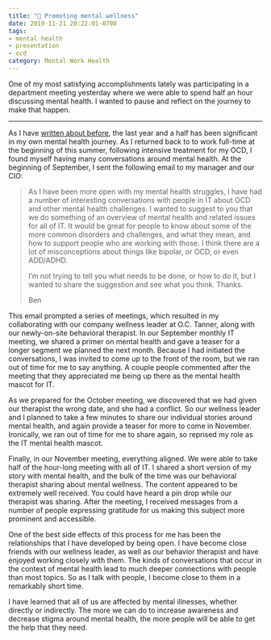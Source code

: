 ```yaml
---
title: "💮 Promoting mental wellness"
date: 2019-11-21 20:22:01-0700
tags:
- mental health
- presentation
- ocd
category: Mental Work Health
---
```


One of my most satisfying accomplishments lately was participating in a department meeting yesterday where we were able to spend half an hour discussing mental health. I wanted to pause and reflect on the journey to make that happen.

***

As I have [written about before](https://www.bennorris.com/categories/mental-health/), the last year and a half has been significant in my own mental health journey. As I returned back to to work full-time at the beginning of this summer, following intensive treatment for my OCD, I found myself having many conversations around mental health. At the beginning of September, I sent the following email to my manager and our CIO:

> As I have been more open with my mental health struggles, I have had a number of interesting conversations with people in IT about OCD and other mental health challenges. I wanted to suggest to you that we do something of an overview of mental health and related issues for all of IT. It would be great for people to know about some of the more common disorders and challenges, and what they mean, and how to support people who are working with those. I think there are a lot of misconceptions about things like bipolar, or OCD, or even ADD/ADHD.
> 
> I’m not trying to tell you what needs to be done, or how to do it, but I wanted to share the suggestion and see what you think. Thanks.
> 
> Ben

This email prompted a series of meetings, which resulted in my collaborating with our company wellness leader at O.C. Tanner, along with our newly-on-site behavioral therapist. In our September monthly IT meeting, we shared a primer on mental health and gave a teaser for a longer segment we planned the next month. Because I had initiated the conversations, I was invited to come up to the front of the room, but we ran out of time for me to say anything. A couple people commented after the meeting that they appreciated me being up there as the mental health mascot for IT.

As we prepared for the October meeting, we discovered that we had given our therapist the wrong date, and she had a conflict. So our wellness leader and I planned to take a few minutes to share our individual stories around mental health, and again provide a teaser for more to come in November. Ironically, we ran out of time for me to share again, so reprised my role as the IT mental health mascot.

Finally, in our November meeting, everything aligned. We were able to take half of the hour-long meeting with all of IT. I shared a short version of my story with mental health, and the bulk of the time was our behavioral therapist sharing about mental wellness. The content appeared to be extremely well received. You could have heard a pin drop while our therapist was sharing. After the meeting, I received messages from a number of people expressing gratitude for us making this subject more prominent and accessible.

One of the best side effects of this process for me has been the relationships that I have developed by being open. I have become close friends with our wellness leader, as well as our behavior therapist and have enjoyed working closely with them. The kinds of conversations that occur in the context of mental health lead to much deeper connections with people than most topics. So as I talk with people, I become close to them in a remarkably short time.

I have learned that all of us are affected by mental illnesses, whether directly or indirectly. The more we can do to increase awareness and decrease stigma around mental health, the more people will be able to get the help that they need.